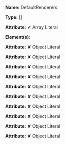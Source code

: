 **Name:** DefaultRenderers

**Type:** []

**Attribute:** ✔ Array Literal

**Element(s):**

**Attribute:** ✘ Object Literal

**Attribute:** ✘ Object Literal

**Attribute:** ✘ Object Literal

**Attribute:** ✘ Object Literal

**Attribute:** ✘ Object Literal

**Attribute:** ✘ Object Literal

**Attribute:** ✘ Object Literal

**Attribute:** ✘ Object Literal

**Attribute:** ✘ Object Literal

**Attribute:** ✘ Object Literal


